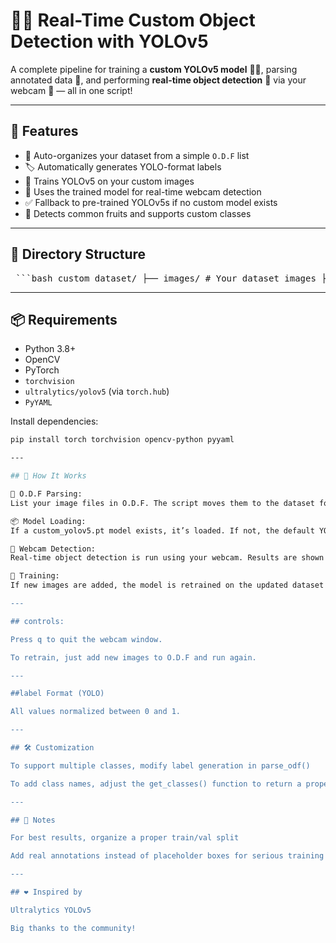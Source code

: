 # 🧠📸 Real-Time Custom Object Detection with YOLOv5

A complete pipeline for training a **custom YOLOv5 model** 🏋️‍♂️, parsing annotated data 🔖, and performing **real-time object detection** 🎯 via your webcam 🎥 — all in one script!

---

## 🚀 Features

- 📁 Auto-organizes your dataset from a simple `O.D.F` list
- 🏷️ Automatically generates YOLO-format labels
- 🤖 Trains YOLOv5 on your custom images
- 🧪 Uses the trained model for real-time webcam detection
- ✅ Fallback to pre-trained YOLOv5s if no custom model exists
- 🔄 Detects common fruits and supports custom classes

---

## 📂 Directory Structure

<pre> ```bash custom_dataset/ ├── images/ # Your dataset images ├── labels/ # YOLOv5 formatted label files ├── data.yaml # Auto-generated training configuration models/ └── custom_yolov5.pt # Trained model saved here O.D.F # List of image filenames to include in the dataset ``` </pre>

---

## 📦 Requirements

- Python 3.8+
- OpenCV
- PyTorch
- `torchvision`
- `ultralytics/yolov5` (via `torch.hub`)
- `PyYAML`

Install dependencies:

```bash
pip install torch torchvision opencv-python pyyaml

---

## 📜 How It Works

📄 O.D.F Parsing:
List your image files in O.D.F. The script moves them to the dataset folder and creates default labels (you can customize later).

📦 Model Loading:
If a custom_yolov5.pt model exists, it’s loaded. If not, the default YOLOv5s model is used.

🎥 Webcam Detection:
Real-time object detection is run using your webcam. Results are shown live with class names and confidence scores.

🧠 Training:
If new images are added, the model is retrained on the updated dataset using YOLOv5's training loop.

---

## controls: 

Press q to quit the webcam window.

To retrain, just add new images to O.D.F and run again.

---

##label Format (YOLO)

All values normalized between 0 and 1.

---

## 🛠️ Customization

To support multiple classes, modify label generation in parse_odf()

To add class names, adjust the get_classes() function to return a proper names list

---

## 📌 Notes

For best results, organize a proper train/val split

Add real annotations instead of placeholder boxes for serious training

---

## ❤️ Inspired by

Ultralytics YOLOv5

Big thanks to the community!

